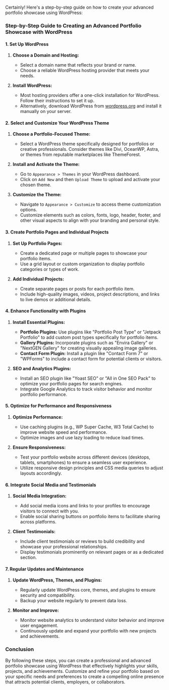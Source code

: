Certainly! Here's a step-by-step guide on how to create your advanced portfolio showcase using WordPress:

### Step-by-Step Guide to Creating an Advanced Portfolio Showcase with WordPress

#### 1. **Set Up WordPress**

1. **Choose a Domain and Hosting:**
   - Select a domain name that reflects your brand or name.
   - Choose a reliable WordPress hosting provider that meets your needs.

2. **Install WordPress:**
   - Most hosting providers offer a one-click installation for WordPress. Follow their instructions to set it up.
   - Alternatively, download WordPress from [wordpress.org](https://wordpress.org/download/) and install it manually on your server.

#### 2. **Select and Customize Your WordPress Theme**

1. **Choose a Portfolio-Focused Theme:**
   - Select a WordPress theme specifically designed for portfolios or creative professionals. Consider themes like Divi, OceanWP, Astra, or themes from reputable marketplaces like ThemeForest.

2. **Install and Activate the Theme:**
   - Go to `Appearance > Themes` in your WordPress dashboard.
   - Click on `Add New` and then `Upload Theme` to upload and activate your chosen theme.

3. **Customize the Theme:**
   - Navigate to `Appearance > Customize` to access theme customization options.
   - Customize elements such as colors, fonts, logo, header, footer, and other visual aspects to align with your branding and personal style.

#### 3. **Create Portfolio Pages and Individual Projects**

1. **Set Up Portfolio Pages:**
   - Create a dedicated page or multiple pages to showcase your portfolio items.
   - Use a grid layout or custom organization to display portfolio categories or types of work.

2. **Add Individual Projects:**
   - Create separate pages or posts for each portfolio item.
   - Include high-quality images, videos, project descriptions, and links to live demos or additional details.

#### 4. **Enhance Functionality with Plugins**

1. **Install Essential Plugins:**
   - **Portfolio Plugins:** Use plugins like "Portfolio Post Type" or "Jetpack Portfolio" to add custom post types specifically for portfolio items.
   - **Gallery Plugins:** Incorporate plugins such as "Envira Gallery" or "NextGEN Gallery" for creating visually appealing image galleries.
   - **Contact Form Plugin:** Install a plugin like "Contact Form 7" or "WPForms" to include a contact form for potential clients or visitors.

2. **SEO and Analytics Plugins:**
   - Install an SEO plugin like "Yoast SEO" or "All in One SEO Pack" to optimize your portfolio pages for search engines.
   - Integrate Google Analytics to track visitor behavior and monitor portfolio performance.

#### 5. **Optimize for Performance and Responsiveness**

1. **Optimize Performance:**
   - Use caching plugins (e.g., WP Super Cache, W3 Total Cache) to improve website speed and performance.
   - Optimize images and use lazy loading to reduce load times.

2. **Ensure Responsiveness:**
   - Test your portfolio website across different devices (desktops, tablets, smartphones) to ensure a seamless user experience.
   - Utilize responsive design principles and CSS media queries to adjust layouts accordingly.

#### 6. **Integrate Social Media and Testimonials**

1. **Social Media Integration:**
   - Add social media icons and links to your profiles to encourage visitors to connect with you.
   - Enable social sharing buttons on portfolio items to facilitate sharing across platforms.

2. **Client Testimonials:**
   - Include client testimonials or reviews to build credibility and showcase your professional relationships.
   - Display testimonials prominently on relevant pages or as a dedicated section.

#### 7. **Regular Updates and Maintenance**

1. **Update WordPress, Themes, and Plugins:**
   - Regularly update WordPress core, themes, and plugins to ensure security and compatibility.
   - Backup your website regularly to prevent data loss.

2. **Monitor and Improve:**
   - Monitor website analytics to understand visitor behavior and improve user engagement.
   - Continuously update and expand your portfolio with new projects and achievements.

### Conclusion

By following these steps, you can create a professional and advanced portfolio showcase using WordPress that effectively highlights your skills, projects, and achievements. Customize and refine your portfolio based on your specific needs and preferences to create a compelling online presence that attracts potential clients, employers, or collaborators.
